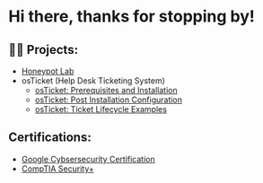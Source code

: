 <h1>Hi there, thanks for stopping by!

<h2>👨‍💻 Projects:</h2>


  - [Honeypot Lab](https://github.com/michaelugbe/Honeypot-Lab)
  - osTicket (Help Desk Ticketing System)
     * [osTicket: Prerequisites and Installation](https://github.com/michaelugbe/Honeypot-Lab)
     * [osTicket: Post Installation Configuration](https://github.com/michaelugbe/Honeypot-Lab)
     * [osTicket: Ticket Lifecycle Examples](https://github.com/michaelugbe/Honeypot-Lab)

<h2>Certifications: </h2>

- [Google Cybsersecurity Certification](https://github.com/michaelugbe/Honeypot-Lab)
- [CompTIA Security+](https://github.com/michaelugbe/Honeypot-Lab)


